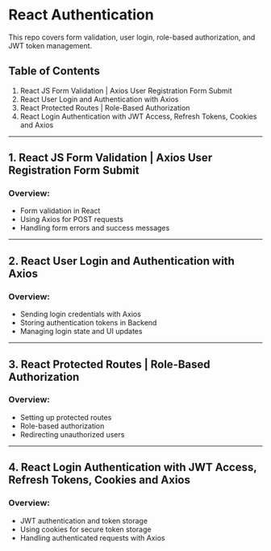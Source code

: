 # React Authentication

This repo covers form validation, user login, role-based authorization, and JWT token management.

## Table of Contents

1. React JS Form Validation | Axios User Registration Form Submit
2. React User Login and Authentication with Axios
3. React Protected Routes | Role-Based Authorization
4. React Login Authentication with JWT Access, Refresh Tokens, Cookies and Axios

---

## 1. React JS Form Validation | Axios User Registration Form Submit

### Overview:
- Form validation in React
- Using Axios for POST requests
- Handling form errors and success messages

---

## 2. React User Login and Authentication with Axios

### Overview:
- Sending login credentials with Axios
- Storing authentication tokens in Backend
- Managing login state and UI updates

---

## 3. React Protected Routes | Role-Based Authorization

### Overview:
- Setting up protected routes
- Role-based authorization
- Redirecting unauthorized users

---

## 4. React Login Authentication with JWT Access, Refresh Tokens, Cookies and Axios

### Overview:
- JWT authentication and token storage
- Using cookies for secure token storage
- Handling authenticated requests with Axios